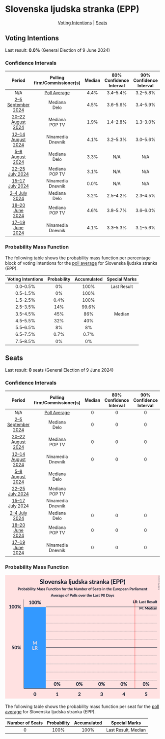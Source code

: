 # Slovenska ljudska stranka (EPP)

<p align="center"><a href="#voting-intentions">Voting Intentions</a> | <a href="#seats">Seats</a></p>

## Voting Intentions

Last result: **0.0%** (General Election of 9 June 2024)

### Confidence Intervals

| Period     | Polling firm/Commissioner(s) | Median | 80% Confidence Interval | 90% Confidence Interval | 95% Confidence Interval | 99% Confidence Interval |
|:----------:|:----------------:|:-----------:|:-----------------------:|:-----------------------:|:-----------------------:|:-----------------------:|
| N/A | [Poll Average](average.html) | 4.4% | 3.4–5.4% | 3.2–5.8% | 3.0–6.1% | 2.6–6.7% |
| [2–5 September 2024](2024-09-05-Mediana.html) | Mediana <br> Delo | 4.5% | 3.6–5.6% | 3.4–5.9% | 3.2–6.2% | 2.8–6.8% |
| [20–22 August 2024](2024-08-22-Mediana.html) | Mediana <br> POP TV | 1.9% | 1.4–2.8% | 1.3–3.0% | 1.2–3.2% | 1.0–3.7% |
| [12–14 August 2024](2024-08-14-Ninamedia.html) | Ninamedia <br> Dnevnik | 4.1% | 3.2–5.3% | 3.0–5.6% | 2.8–5.9% | 2.5–6.5% |
| [5–8 August 2024](2024-08-08-Mediana.html) | Mediana <br> Delo | 3.3% | N/A | N/A | N/A | N/A |
| [22–25 July 2024](2024-07-25-Mediana.html) | Mediana <br> POP TV | 3.1% | N/A | N/A | N/A | N/A |
| [15–17 July 2024](2024-07-17-Ninamedia.html) | Ninamedia <br> Dnevnik | 0.0% | N/A | N/A | N/A | N/A |
| [2–4 July 2024](2024-07-04-Mediana.html) | Mediana <br> Delo | 3.2% | 2.5–4.2% | 2.3–4.5% | 2.1–4.7% | 1.8–5.2% |
| [18–20 June 2024](2024-06-20-Mediana.html) | Mediana <br> POP TV | 4.6% | 3.8–5.7% | 3.6–6.0% | 3.4–6.3% | 3.0–6.8% |
| [17–19 June 2024](2024-06-19-Ninamedia.html) | Ninamedia <br> Dnevnik | 4.1% | 3.3–5.3% | 3.1–5.6% | 2.9–5.9% | 2.5–6.5% |

### Probability Mass Function

The following table shows the probability mass function per percentage block of voting intentions for the [poll average](average.html) for Slovenska ljudska stranka (EPP).

| Voting Intentions | Probability | Accumulated | Special Marks |
|:-----------------:|:-----------:|:-----------:|:-------------:|
| 0.0–0.5% | 0% | 100% | Last Result |
| 0.5–1.5% | 0% | 100% |  |
| 1.5–2.5% | 0.4% | 100% |  |
| 2.5–3.5% | 14% | 99.6% |  |
| 3.5–4.5% | 45% | 86% | Median |
| 4.5–5.5% | 32% | 40% |  |
| 5.5–6.5% | 8% | 8% |  |
| 6.5–7.5% | 0.7% | 0.7% |  |
| 7.5–8.5% | 0% | 0% |  |


## Seats

Last result: **0** seats (General Election of 9 June 2024)

### Confidence Intervals

| Period     | Polling firm/Commissioner(s) | Median | 80% Confidence Interval | 90% Confidence Interval | 95% Confidence Interval | 99% Confidence Interval |
|:----------:|:----------------:|:------:|:-----------------------:|:-----------------------:|:-----------------------:|:-----------------------:|
| N/A | [Poll Average](average.html) | 0 | 0 | 0 | 0 | 0 |
| [2–5 September 2024](2024-09-05-Mediana.html) | Mediana <br> Delo | 0 | 0 | 0 | 0 | 0 |
| [20–22 August 2024](2024-08-22-Mediana.html) | Mediana <br> POP TV | 0 | 0 | 0 | 0 | 0 |
| [12–14 August 2024](2024-08-14-Ninamedia.html) | Ninamedia <br> Dnevnik | 0 | 0 | 0 | 0 | 0 |
| [5–8 August 2024](2024-08-08-Mediana.html) | Mediana <br> Delo |  |  |  |  |  |
| [22–25 July 2024](2024-07-25-Mediana.html) | Mediana <br> POP TV |  |  |  |  |  |
| [15–17 July 2024](2024-07-17-Ninamedia.html) | Ninamedia <br> Dnevnik |  |  |  |  |  |
| [2–4 July 2024](2024-07-04-Mediana.html) | Mediana <br> Delo | 0 | 0 | 0 | 0 | 0 |
| [18–20 June 2024](2024-06-20-Mediana.html) | Mediana <br> POP TV | 0 | 0 | 0 | 0 | 0–1 |
| [17–19 June 2024](2024-06-19-Ninamedia.html) | Ninamedia <br> Dnevnik | 0 | 0 | 0 | 0 | 0 |

### Probability Mass Function

![Graph with seats probability mass function not yet produced](average-seats-pmf-slovenskaljudskastrankaepp.png "Seats Probability Mass Function")

The following table shows the probability mass function per seat for the [poll average](average.html) for Slovenska ljudska stranka (EPP).

| Number of Seats | Probability | Accumulated | Special Marks |
|:---------------:|:-----------:|:-----------:|:-------------:|
| 0 | 100% | 100% | Last Result, Median |


